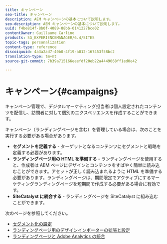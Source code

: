 ```yaml
---
title: キャンペーン
seo-title: キャンペーン
description: AEM キャンペーンの基本について説明します。
seo-description: AEM キャンペーンの基本について説明します。
uuid: f4be814f-8b0f-4089-88bb-0141227bce02
contentOwner: Guillaume Carlino
products: SG_EXPERIENCEMANAGER/6.4/SITES
topic-tags: personalization
content-type: reference
discoiquuid: 4a3a2ad7-40b0-4f19-a012-167453f58bc2
translation-type: tm+mt
source-git-commit: 7b39a715166eeefdf20eb22a4449068ff1ed0e42

---
```



# キャンペーン{#campaigns}

キャンペーン管理で、デジタルマーケティング担当者は個人設定されたコンテンツを配信し、訪問者に対して個別のエクスペリエンスを作成することができます。

キャンペーン（ランディングページを含む）を管理している場合は、次のことを実行する必要がある場合があります。

* **セグメントを定義する** - ターゲットとなるコンテンツにセグメントと戦略を定義する必要があります。
* **ランディングページ用の HTML を準備する** - ランディングページを使用すると、作成者は AEM ページにデザインとコンテンツをすばやく簡単に読み込むことができます。アセットが正しく読み込まれるように HTML を準備する必要があります。ランディングページは、期間限定でアクティブにするマーケティングランディングページを短期間で作成する必要がある場合に有効です。
* **SiteCatalyst に統合する** - ランディングページを SiteCatalyst に組み込むことができます。

次のページを参照してください。

* [セグメント化の設定](/help/sites-administering/campaign-segmentation.md)
* [ランディングページ用のデザインインポーターの拡張と設定](/help/sites-administering/extending-the-design-importer-for-landingpages.md)
* [ランディングページと Adobe Analytics の統合](/help/sites-administering/integrating-landing-pages-with-adobe-analytics.md)

